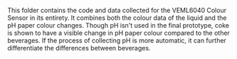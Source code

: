 This folder contains the code and data collected for the VEML6040 Colour Sensor in its entirety. It combines both the colour data of the liquid and the pH paper colour changes. 
Though pH isn't used in the final prototype, coke is shown to have a visible change in pH paper colour compared to the other beverages. 
If the process of collecting pH is more automatic, it can further differentiate the differences between beverages.
